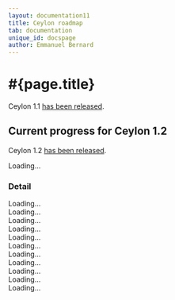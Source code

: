 ```yaml
---
layout: documentation11
title: Ceylon roadmap
tab: documentation
unique_id: docspage
author: Emmanuel Bernard
---
```

# #{page.title}

Ceylon 1.1 [has been released](/download-archive).

## Current progress for Ceylon 1.2

Ceylon 1.2 [has been released](/download).

<div id="milestones-progress">
    <div id="milestone-overall">Loading…</div>
    <h3>Detail</h3>
    <div data-title="Typechecker / language specification" data-repo="ceylon-spec" data-milestone="11">Loading…</div>
    <div data-title="Model" data-repo="ceylon-model" data-milestone="1">Loading…</div>
    <div data-title="JVM compiler / documentation compiler" data-repo="ceylon-compiler" data-milestone="11">Loading…</div>
    <div data-title="JS compiler" data-repo="ceylon-js" data-milestone="8">Loading…</div>
    <div data-title="Language module" data-repo="ceylon.language" data-milestone="10">Loading…</div>
    <div data-title="Module resolver" data-repo="ceylon-module-resolver" data-milestone="10">Loading…</div>
    <div data-title="Runtime" data-repo="ceylon-runtime" data-milestone="11">Loading…</div>
    <div data-title="Common" data-repo="ceylon-common" data-milestone="7">Loading…</div>
    <div data-title="IDE" data-repo="ceylon-ide-eclipse" data-milestone="11">Loading…</div>
    <div data-title="SDK" data-repo="ceylon-sdk" data-milestone="8">Loading…</div>
    <div data-title="Formatter" data-repo="ceylon.formatter" data-milestone="6">Loading…</div>
</div>

